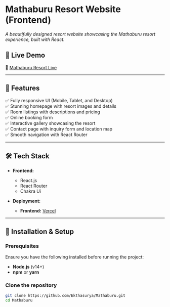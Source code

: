 # Mathaburu Resort Website (Frontend)
 
*A beautifully designed resort website showcasing the Mathaburu resort experience, built with React.*

## 🚀 Live Demo  
🔗 [Mathaburu Resort Live](https://www.mathaburu.com/)  

---

## 📌 Features

✅ Fully responsive UI (Mobile, Tablet, and Desktop)  
✅ Stunning homepage with resort images and details  
✅ Room listings with descriptions and pricing  
✅ Online booking form  
✅ Interactive gallery showcasing the resort  
✅ Contact page with inquiry form and location map  
✅ Smooth navigation with React Router  

---

## 🛠 Tech Stack

- **Frontend:**  
  - React.js  
  - React Router  
  - Chakra Ui

- **Deployment:**  
  - **Frontend:** [Vercel](https://vercel.com)  

---

## 🔧 Installation & Setup

### **Prerequisites**
Ensure you have the following installed before running the project:
- **Node.js** (v14+)
- **npm** or **yarn**

### **Clone the repository**
```bash
git clone https://github.com/Ekthasurya/Mathaburu.git
cd Mathaburu
